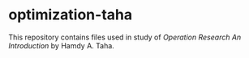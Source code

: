 # optimization-taha
This repository contains files used in study of *Operation Research An Introduction* by Hamdy A. Taha.
